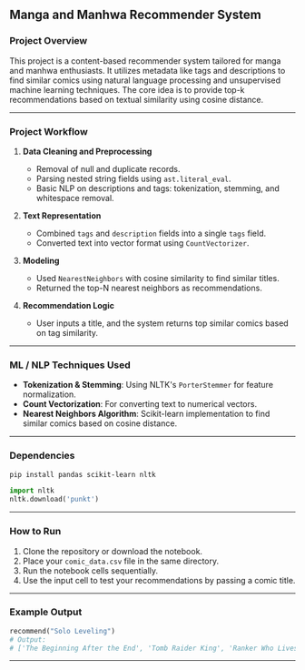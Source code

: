## Manga and Manhwa Recommender System

### Project Overview

This project is a content-based recommender system tailored for manga and manhwa enthusiasts. It utilizes metadata like tags and descriptions to find similar comics using natural language processing and unsupervised machine learning techniques. The core idea is to provide top-k recommendations based on textual similarity using cosine distance.

---

###  Project Workflow

1. **Data Cleaning and Preprocessing**

   * Removal of null and duplicate records.
   * Parsing nested string fields using `ast.literal_eval`.
   * Basic NLP on descriptions and tags: tokenization, stemming, and whitespace removal.

2. **Text Representation**

   * Combined `tags` and `description` fields into a single `tags` field.
   * Converted text into vector format using `CountVectorizer`.

3. **Modeling**

   * Used `NearestNeighbors` with cosine similarity to find similar titles.
   * Returned the top-N nearest neighbors as recommendations.

4. **Recommendation Logic**

   * User inputs a title, and the system returns top similar comics based on tag similarity.

---

### ML / NLP Techniques Used

* **Tokenization & Stemming**: Using NLTK's `PorterStemmer` for feature normalization.
* **Count Vectorization**: For converting text to numerical vectors.
* **Nearest Neighbors Algorithm**: Scikit-learn implementation to find similar comics based on cosine distance.

---

### Dependencies
```bash
pip install pandas scikit-learn nltk
```
```python
import nltk
nltk.download('punkt')
```

---

### How to Run

1. Clone the repository or download the notebook.
2. Place your `comic_data.csv` file in the same directory.
3. Run the notebook cells sequentially.
4. Use the input cell to test your recommendations by passing a comic title.

---

### Example Output

```python
recommend("Solo Leveling")
# Output:
# ['The Beginning After the End', 'Tomb Raider King', 'Ranker Who Lives A Second Time', ...]
```

---

